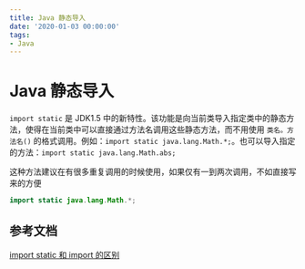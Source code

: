 ```yaml
---
title: Java 静态导入
date: '2020-01-03 00:00:00'
tags:
- Java
---
```


# Java 静态导入

`import static` 是 JDK1.5 中的新特性。该功能是向当前类导入指定类中的静态方法，使得在当前类中可以直接通过方法名调用这些静态方法，而不用使用 `类名。方法名()` 的格式调用。例如：`import static java.lang.Math.*;`。也可以导入指定的方法：`import static java.lang.Math.abs;`

这种方法建议在有很多重复调用的时候使用，如果仅有一到两次调用，不如直接写来的方便

```java
import static java.lang.Math.*;
```

## 参考文档

[import static 和 import 的区别](https://www.cnblogs.com/heiming/p/7416444.html)

